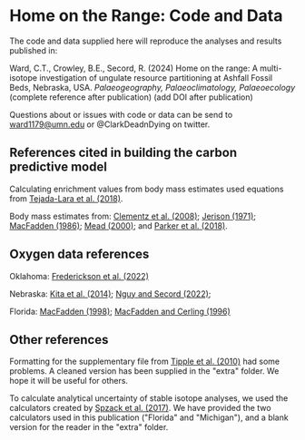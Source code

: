 # Home on the Range: Code and Data

The code and data supplied here will reproduce the analyses and results published in:

Ward, C.T., Crowley, B.E., Secord, R. (2024) Home on the range: A multi-isotope investigation of ungulate resource partitioning at Ashfall Fossil Beds, Nebraska, USA. _Palaeogeography, Palaeoclimatology, Palaeoecology_
(complete reference after publication)
(add DOI after publication)

Questions about or issues with code or data can be send to ward1179@umn.edu or @ClarkDeadnDying on twitter.

## __References cited in building the carbon predictive model__
Calculating enrichment values from body mass estimates used equations from [Tejada-Lara et al. (2018)](http://dx.doi.org/10.1098/rspb.2018.1020).

Body mass estimates from: [Clementz et al. (2008)](https://doi.org/10.2110/palo.2007.p07-054r);
[Jerison (1971)](https://doi.org/10.1086/282720);
[MacFadden (1986)](https://doi.org/10.1017/S0094837300003109);
[Mead (2000)](https://doi.org/10.1666/0094-8373(2000)026<0689:SDAPIT>2.0.CO;2); and
[Parker et al. (2018)](https://doi.org/10.1016/j.palaeo.2018.07.017).

## __Oxygen data references__
Oklahoma: [Frederickson et al. (2022)](https://doi.org/10.4202/app.00941.2021)

Nebraska: 
[Kita et al. (2014)](https://doi.org/10.1016/j.palaeo.2014.02.013);
[Nguy and Secord (2022)](https://doi.org/10.1016/j.palaeo.2022.110929);

Florida: 
[MacFadden (1998)](https://doi.org/10.1666/0094-8373(1998)024[0274:TOTRIE]2.3.CO;2);
[MacFadden and Cerling (1996)](https://doi.org/10.1080/02724634.1996.10011288)

## __Other references__

Formatting for the supplementary file from [Tipple et al. (2010)](https://doi.org/10.1029/2009PA001851) had some problems. A cleaned version has been supplied in the "extra" folder. We hope it will be useful for others.

To calculate analytical uncertainty of stable isotope analyses, we used the calculators created by [Spzack et al. (2017)](https://doi.org/10.1016/j.jasrep.2017.05.007). We have provided the two calculators used in this publication ("Florida" and "Michigan"), and a blank version for the reader in the "extra" folder. 
